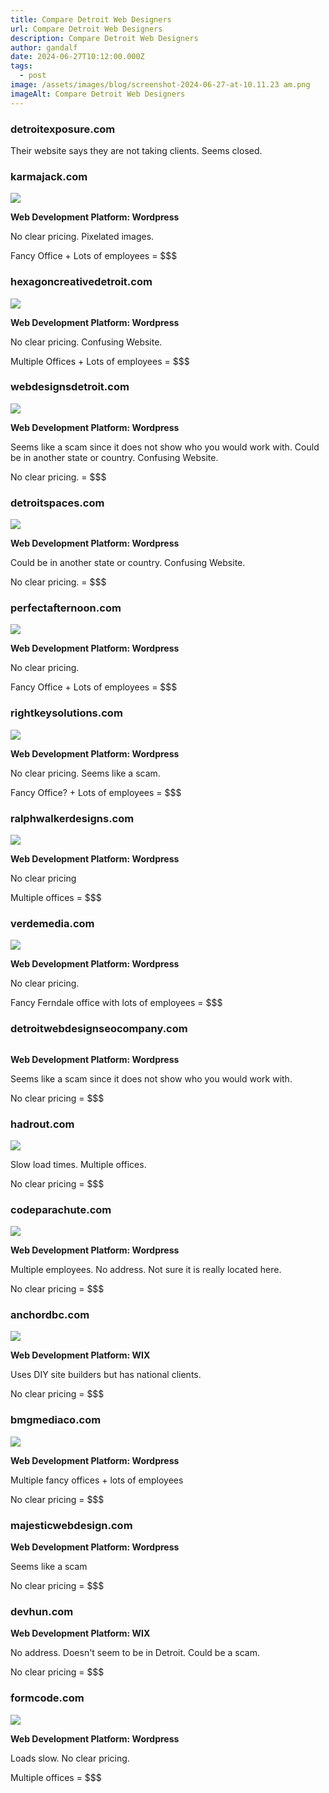 ```yaml
---
title: Compare Detroit Web Designers
url: Compare Detroit Web Designers
description: Compare Detroit Web Designers
author: gandalf
date: 2024-06-27T10:12:00.000Z
tags:
  - post
image: /assets/images/blog/screenshot-2024-06-27-at-10.11.23 am.png
imageAlt: Compare Detroit Web Designers
---
```

### detroitexposure.com

Their website says they are not taking clients. Seems closed.

### karmajack.com

![](/assets/images/blog/screenshot-2024-06-27-at-12.25.58 pm.png)

**Web Development Platform:  Wordpress**

No clear pricing. Pixelated images.

Fancy Office + Lots of employees = $$$

### hexagoncreativedetroit.com

![](/assets/images/blog/screenshot-2024-06-27-at-12.32.10 pm.png)

**Web Development Platform: Wordpress**

No clear pricing. Confusing Website.

Multiple Offices + Lots of employees = $$$

### webdesignsdetroit.com

![](/assets/images/blog/screenshot-2024-06-27-at-12.36.04 pm.png)

**Web Development Platform: Wordpress**

Seems like a scam since it does not show who you would work with. Could be in another state or country. Confusing Website.

No clear pricing.  = $$$

### detroitspaces.com

![](/assets/images/blog/screenshot-2024-06-27-at-12.39.49 pm.png)

**Web Development Platform: Wordpress**

Could be in another state or country. Confusing Website.

No clear pricing. = $$$

### perfectafternoon.com

![](/assets/images/blog/screenshot-2024-06-27-at-12.40.40 pm.png)

**Web Development Platform: Wordpress**

No clear pricing. 

Fancy Office + Lots of employees = $$$

### rightkeysolutions.com

![](/assets/images/blog/screenshot-2024-06-27-at-12.42.43 pm.png)

**Web Development Platform: Wordpress**

No clear pricing. Seems like a scam.

Fancy Office? + Lots of employees = $$$

### ralphwalkerdesigns.com

![](/assets/images/blog/screenshot-2024-06-27-at-12.44.48 pm.png)

**Web Development Platform: Wordpress**

No clear pricing

Multiple offices = $$$

### verdemedia.com

![](/assets/images/blog/screenshot-2024-06-27-at-12.45.44 pm.png)

**Web Development Platform: Wordpress**

No clear pricing.

Fancy Ferndale office with lots of employees = $$$

### detroitwebdesignseocompany.com

![]()

**Web Development Platform: Wordpress**

Seems like a scam since it does not show who you would work with.

No clear pricing = $$$

### hadrout.com

![](/assets/images/blog/screenshot-2024-06-27-at-12.49.20 pm.png)

Slow load times. Multiple offices.

No clear pricing = $$$

### codeparachute.com

![](/assets/images/blog/screenshot-2024-06-27-at-12.48.14 pm.png)

**Web Development Platform: Wordpress**

Multiple employees. No address. Not sure it is really located here.

No clear pricing = $$$

### anchordbc.com

![](/assets/images/blog/screenshot-2024-06-27-at-12.54.30 pm.png)

**Web Development Platform: WIX**

Uses DIY site builders but has national clients.

No clear pricing = $$$

### bmgmediaco.com

![](/assets/images/blog/screenshot-2024-06-27-at-12.55.55 pm.png)

**Web Development Platform: Wordpress**

Multiple fancy offices + lots of employees

No clear pricing = $$$

### majesticwebdesign.com

**Web Development Platform: Wordpress**

Seems like a scam

No clear pricing = $$$

### devhun.com

**Web Development Platform: WIX**

No address. Doesn't seem to be in Detroit. Could be a scam.

No clear pricing = $$$

### formcode.com

![](/assets/images/blog/screenshot-2024-06-27-at-12.23.16 pm.png)

**Web Development Platform: Wordpress**

Loads slow. No clear pricing.

Multiple offices = $$$
